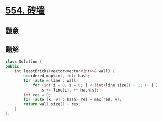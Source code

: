 #  [554. 砖墙](https://leetcode-cn.com/problems/brick-wall/)

## 题意



## 题解



```c++
class Solution {
public:
    int leastBricks(vector<vector<int>>& wall) {
        unordered_map<int, int> hash;
        for (auto & line : wall)
            for (int i = 0, s = 0; i < (int)line.size() - 1; ++ i )
                s += line[i], ++ hash[s];
        int res = 0;
        for (auto [k, v] : hash) res = max(res, v);
        return wall.size() - res;
    }
};
```



```python3

```

